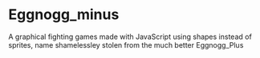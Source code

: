 # Eggnogg_minus
A graphical fighting games made with JavaScript using shapes instead of sprites, name shamelessley stolen from the much better Eggnogg_Plus

